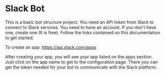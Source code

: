 # Slack Bot

This is a basic bot structure project. You need an APi token from Slack
to connect to Slack services. You need to have an account. If you don't have one,
create one (It is free). Follow the links contained on this documentation to get started.

To create an app: https://api.slack.com/apps

After creating your app, you will see your app listed on the apps section. Just click on the
app name to get to the configuration page. There you can get the token needed for your bot to 
communicate with the Slack platform. 

 